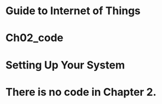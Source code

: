 # Guide to Internet of Things
# Ch02_code
# Setting Up Your System
# There is no code in Chapter 2.
